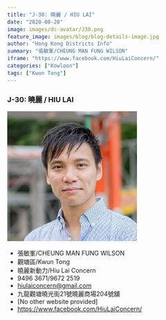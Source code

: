 ```yaml
---
title: "J-30: 曉麗 / HIU LAI"
date: "2020-08-20"
image: images/dc-avatar/J30.png
feature_image: images/blog/blog-details-image.jpg
author: "Hong Kong Districts Info"
summary: "張敏峯/CHEUNG MAN FUNG WILSON"
iframe: "https://www.facebook.com/HiuLaiConcern/"
categories: ["Kowloon"]
tags: ["Kwun Tong"]
---
```


### J-30: 曉麗 / HIU LAI  
![](/images/dc-avatar/J30.png)  

 - 張敏峯/CHEUNG MAN FUNG WILSON  
 - 觀塘區/Kwun Tong  
 - 曉麗新動力/Hiu Lai Concern  
 - 9496 3671/9672 2519  
 - hiulaiconcern@gmail.com  
 - 九龍觀塘曉光街21號曉麗商場204號舖  
 - [No other website provided]  
 - https://www.facebook.com/HiuLaiConcern/
